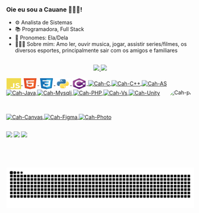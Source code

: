 ### Oie eu sou a Cauane 🙋🏼‍♀️!

- ⚙ Analista de Sistemas
- 📚 Programadora, Full Stack
- 🤗 Pronomes: Ela/Dela
- 🙋🏼‍♀️ Sobre mim: Amo ler, ouvir musica, jogar, assistir series/filmes, os diversos esportes, principalmente sair com os amigos e familiares
  
##

<div align="center">
  <a href="https://github.com/CauaneOliveira">
    
  <img height="150em" src="https://github-readme-stats.vercel.app/api?username=CauaneOliveira&show_icons=true&theme=dark&include_all_commits=true&count_private=true"/>
  <img height="150em" src="https://github-readme-stats.vercel.app/api/top-langs/?username=CauaneOliveira&layout=compact&langs_count=7&theme=dark"/>
</div>
  
<div style="display: inline_block"><br>
  <img align="center" alt="Cah-Js" height="30" width="40" src="https://raw.githubusercontent.com/devicons/devicon/master/icons/javascript/javascript-plain.svg">
  <img align="center" alt="Cah-HTML" height="30" width="40" src="https://raw.githubusercontent.com/devicons/devicon/master/icons/html5/html5-original.svg">
  <img align="center" alt="Cah-CSS" height="30" width="40" src="https://raw.githubusercontent.com/devicons/devicon/master/icons/css3/css3-original.svg">
  <img align="center" alt="Cah-Python" height="30" width="40" src="https://raw.githubusercontent.com/devicons/devicon/master/icons/python/python-original.svg">
  <img align="center" alt="Cah-Csharp" height="30" width="40" src="https://raw.githubusercontent.com/devicons/devicon/master/icons/csharp/csharp-original.svg">
  <img align="center" alt="Cah-C" height="30" width="40" src="https://cdn.jsdelivr.net/gh/devicons/devicon/icons/c/c-original.svg">
  <img align="center" alt="Cah-C++" height="30" width="40" src="https://cdn.jsdelivr.net/gh/devicons/devicon/icons/cplusplus/cplusplus-original.svg">
  <img align="center" alt="Cah-AS" height="30" width="40" src="https://cdn.jsdelivr.net/gh/devicons/devicon/icons/androidstudio/androidstudio-original.svg">
  <img align="center" alt="Cah-Java" height="30" width="40" src="https://cdn.jsdelivr.net/gh/devicons/devicon/icons/java/java-original.svg">
  <img align="center" alt="Cah-Mysqli" height="30" width="40" src="https://cdn.jsdelivr.net/gh/devicons/devicon/icons/mysql/mysql-original.svg">
  <img align="center" alt="Cah-PHP" height="30" width="40" src="https://cdn.jsdelivr.net/gh/devicons/devicon/icons/php/php-original.svg">
  <img align="center" alt="Cah-Vs" height="30" width="40" src="https://cdn.jsdelivr.net/gh/devicons/devicon/icons/visualstudio/visualstudio-plain.svg">
  <img align="center" alt="Cah-Unity" height="30" width="40" src="https://cdn.jsdelivr.net/gh/devicons/devicon/icons/unity/unity-original.svg">
  <img align="right" alt="Cah-pic" height="210" style="border-radius:50px;"     src="https://cdn.discordapp.com/attachments/692867780780752927/998660010919858227/PANDIS_SEM_FUNDO.png">
</div>
  
  ##
  
<div style="display: inline_block"><br>
  <img align="center" alt="Cah-Canvas" height="30" width="40" src="https://cdn.jsdelivr.net/gh/devicons/devicon/icons/canva/canva-original.svg">
  <img align="center" alt="Cah-Figma" height="30" width="40" src="https://cdn.jsdelivr.net/gh/devicons/devicon/icons/figma/figma-original.svg">
  <img align="center" alt="Cah-Photo" height="30" width="40" src="https://cdn.jsdelivr.net/gh/devicons/devicon/icons/photoshop/photoshop-plain.svg">
</div>
  
  ##
 
<div> 
  <a href="https://instagram.com/cauaneooliveira" target="_blank"><img src="https://img.shields.io/badge/-Instagram-%23E4405F?style=for-the-badge&logo=instagram&logoColor=white" target="_blank"></a>
  <a href = "mailto:cauaneoliveira321@gmail.com"><img src="https://img.shields.io/badge/-Gmail-%23333?style=for-the-badge&logo=gmail&logoColor=white" target="_blank"></a>
  <a href="https://www.linkedin.com/in/cauanegoliveira" target="_blank"><img src="https://img.shields.io/badge/-LinkedIn-%230077B5?style=for-the-badge&logo=linkedin&logoColor=white" target="_blank"></a> 
 
  ![Snake animation](https://github.com/CauaneOliveira/CauaneOliveira/blob/output/github-contribution-grid-snake.svg)
 
</div>
